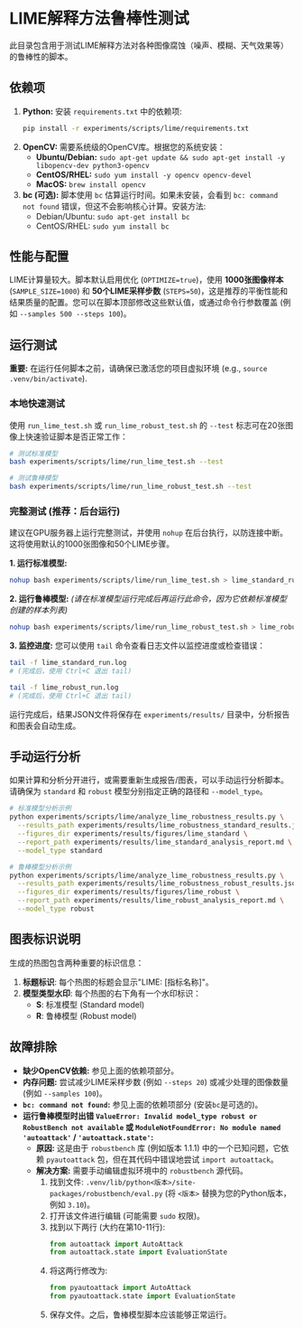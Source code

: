 # LIME解释方法鲁棒性测试

此目录包含用于测试LIME解释方法对各种图像腐蚀（噪声、模糊、天气效果等）的鲁棒性的脚本。

## 依赖项

1.  **Python:** 安装 `requirements.txt` 中的依赖项:
    ```bash
    pip install -r experiments/scripts/lime/requirements.txt
    ```
2.  **OpenCV:** 需要系统级的OpenCV库。根据您的系统安装：
    *   **Ubuntu/Debian:** `sudo apt-get update && sudo apt-get install -y libopencv-dev python3-opencv`
    *   **CentOS/RHEL:** `sudo yum install -y opencv opencv-devel`
    *   **MacOS:** `brew install opencv`
3.  **bc (可选):** 脚本使用 `bc` 估算运行时间。如果未安装，会看到 `bc: command not found` 错误，但这不会影响核心计算。安装方法:
    *   Debian/Ubuntu: `sudo apt-get install bc`
    *   CentOS/RHEL: `sudo yum install bc`

## 性能与配置

LIME计算量较大。脚本默认启用优化 (`OPTIMIZE=true`)，使用 **1000张图像样本** (`SAMPLE_SIZE=1000`) 和 **50个LIME采样步数** (`STEPS=50`)，这是推荐的平衡性能和结果质量的配置。您可以在脚本顶部修改这些默认值，或通过命令行参数覆盖 (例如 `--samples 500 --steps 100`)。

## 运行测试

**重要:** 在运行任何脚本之前，请确保已激活您的项目虚拟环境 (e.g., `source .venv/bin/activate`).

### 本地快速测试

使用 `run_lime_test.sh` 或 `run_lime_robust_test.sh` 的 `--test` 标志可在20张图像上快速验证脚本是否正常工作：

```bash
# 测试标准模型
bash experiments/scripts/lime/run_lime_test.sh --test

# 测试鲁棒模型
bash experiments/scripts/lime/run_lime_robust_test.sh --test
```

### 完整测试 (推荐：后台运行)

建议在GPU服务器上运行完整测试，并使用 `nohup` 在后台执行，以防连接中断。这将使用默认的1000张图像和50个LIME步骤。

**1. 运行标准模型:**
```bash
nohup bash experiments/scripts/lime/run_lime_test.sh > lime_standard_run.log 2>&1 &
```

**2. 运行鲁棒模型:**
*(请在标准模型运行完成后再运行此命令，因为它依赖标准模型创建的样本列表)*
```bash
nohup bash experiments/scripts/lime/run_lime_robust_test.sh > lime_robust_run.log 2>&1 &
```

**3. 监控进度:**
您可以使用 `tail` 命令查看日志文件以监控进度或检查错误：
```bash
tail -f lime_standard_run.log
# (完成后，使用 Ctrl+C 退出 tail)

tail -f lime_robust_run.log
# (完成后，使用 Ctrl+C 退出 tail)
```

运行完成后，结果JSON文件将保存在 `experiments/results/` 目录中，分析报告和图表会自动生成。

## 手动运行分析

如果计算和分析分开进行，或需要重新生成报告/图表，可以手动运行分析脚本。请确保为 `standard` 和 `robust` 模型分别指定正确的路径和 `--model_type`。

```bash
# 标准模型分析示例
python experiments/scripts/lime/analyze_lime_robustness_results.py \
  --results_path experiments/results/lime_robustness_standard_results.json \
  --figures_dir experiments/results/figures/lime_standard \
  --report_path experiments/results/lime_standard_analysis_report.md \
  --model_type standard

# 鲁棒模型分析示例
python experiments/scripts/lime/analyze_lime_robustness_results.py \
  --results_path experiments/results/lime_robustness_robust_results.json \
  --figures_dir experiments/results/figures/lime_robust \
  --report_path experiments/results/lime_robust_analysis_report.md \
  --model_type robust
```

## 图表标识说明

生成的热图包含两种重要的标识信息：

1. **标题标识**: 每个热图的标题会显示"LIME: [指标名称]"。
2. **模型类型水印**: 每个热图的右下角有一个水印标识：
   - **S**: 标准模型 (Standard model)
   - **R**: 鲁棒模型 (Robust model)

## 故障排除

*   **缺少OpenCV依赖:** 参见上面的依赖项部分。
*   **内存问题:** 尝试减少LIME采样步数 (例如 `--steps 20`) 或减少处理的图像数量 (例如 `--samples 100`)。
*   **`bc: command not found`:** 参见上面的依赖项部分 (安装`bc`是可选的)。
*   **运行鲁棒模型时出错 `ValueError: Invalid model_type robust or RobustBench not available` 或 `ModuleNotFoundError: No module named 'autoattack'` / `'autoattack.state'`:**
    *   **原因:** 这是由于 `robustbench` 库 (例如版本 1.1.1) 中的一个已知问题，它依赖 `pyautoattack` 包，但在其代码中错误地尝试 `import autoattack`。
    *   **解决方案:** 需要手动编辑虚拟环境中的 `robustbench` 源代码。
        1.  找到文件: `.venv/lib/python<版本>/site-packages/robustbench/eval.py` (将 `<版本>` 替换为您的Python版本，例如 `3.10`)。
        2.  打开该文件进行编辑 (可能需要 `sudo` 权限)。
        3.  找到以下两行 (大约在第10-11行):
            ```python
            from autoattack import AutoAttack
            from autoattack.state import EvaluationState
            ```
        4.  将这两行修改为:
            ```python
            from pyautoattack import AutoAttack
            from pyautoattack.state import EvaluationState
            ```
        5.  保存文件。之后，鲁棒模型脚本应该能够正常运行。